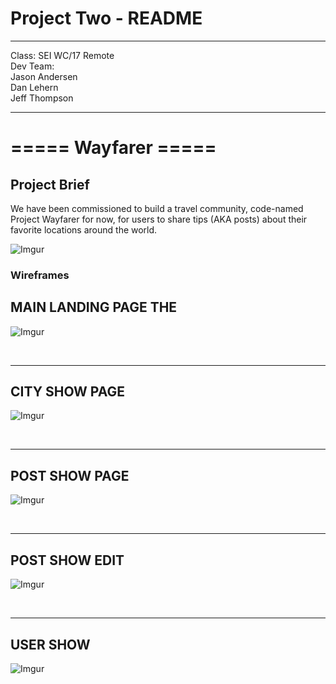 # Project Two - README

---

Class: SEI WC/17 Remote <br>
Dev Team: <br>
Jason Andersen <br>
Dan Lehern <br>
Jeff Thompson <br>

---

# =====  Wayfarer =====
## Project Brief

We have been commissioned to build a travel community, code-named Project Wayfarer for now, for users to share tips (AKA posts) about their favorite locations around the world.

![Imgur](https://i.imgur.com/pmNS56Ql.jpg)




### Wireframes
## MAIN LANDING PAGE THE 
![Imgur](https://i.imgur.com/q7BLX3Jl.jpg)

<br>
<hr>

## CITY SHOW PAGE 
![Imgur](https://i.imgur.com/C2v0AmVl.jpg)

<br>
<hr>

## POST SHOW PAGE
![Imgur](https://i.imgur.com/xKa3sPKl.jpg)

<br>
<hr>

## POST SHOW EDIT
![Imgur](https://i.imgur.com/jRBsmW0l.jpg)

<br>
<hr>

## USER SHOW
![Imgur](https://i.imgur.com/9h3XDG1l.jpg)